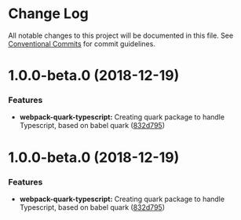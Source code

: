 # Change Log

All notable changes to this project will be documented in this file.
See [Conventional Commits](https://conventionalcommits.org) for commit guidelines.

# 1.0.0-beta.0 (2018-12-19)


### Features

* **webpack-quark-typescript:** Creating quark package to handle Typescript, based on babel quark ([832d795](https://github.com/thc-tools/webpack-react/commit/832d795))





# 1.0.0-beta.0 (2018-12-19)


### Features

* **webpack-quark-typescript:** Creating quark package to handle Typescript, based on babel quark ([832d795](https://github.com/thc-tools/webpack-react/commit/832d795))
